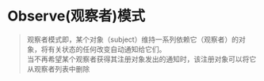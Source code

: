 # Observe(观察者)模式  
> 观察者模式即，某个对象（subject）维持一系列依赖它（观察者）的对象，将有关状态的任何改变自动通知给它们。  
> 当不再希望某个观察者获得其注册对象发出的通知时，该注册对象可以将它从观察者列表中删除  
